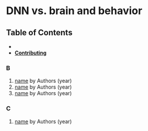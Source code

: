 # DNN vs. brain and behavior
## Table of Contents

* **[](#books)**  
* **[Contributing](#contributing)**  


### B

1.  [name](link) by Authors (year)
2.  [name](link) by Authors (year)
3.  [name](link) by Authors (year)
 
### C

1.  [name](link) by Authors (year)
